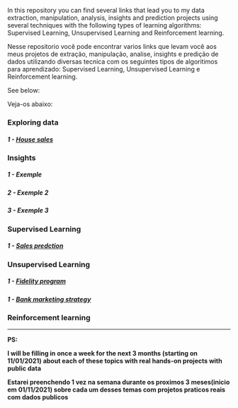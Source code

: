 In this repository you can find several links that lead you to my data extraction, manipulation, analysis, insights and prediction projects using several techniques with the following types of learning algorithms: Supervised Learning, Unsupervised Learning and Reinforcement learning.

Nesse repositorio você pode encontrar varios links que levam você aos meus projetos de extração, manipulação, analise, insights e predição de dados utilizando diversas tecnica com os seguintes tipos de algoritimos para aprendizado: Supervised Learning, Unsupervised Learning e Reinforcement learning.
<p>See below:</p>
<p>Veja-os abaixo:</p>


###  **Exploring data**
   #####  1 -  <a href="https://github.com/wilianuhlmann/house_sales">    House sales</a>
   
###  **Insights**
   #####  1 -      Exemple
   #####  2 -      Exemple 2
   #####  3 -  Exemple 3
### **Supervised Learning**
   #####  1 -  <a href="https://github.com/wilianuhlmann/sales_prediction">    Sales predction</a>
### **Unsupervised Learning**
   #####  1 -  <a href="https://github.com/wilianuhlmann/fidelity_program">    Fidelity program</a>
   #####  1 -  <a href="https://github.com/wilianuhlmann/bank_marketing_strategy">    Bank marketing strategy</a>



### **Reinforcement learning**

_____________________________________________________________________________________

**PS:**
**<p>I will be filling in once a week for the next 3 months (starting on 11/01/2021) about each of these topics with real hands-on projects with public data</p>**

**<p>Estarei preenchendo 1 vez na semana durante os proximos 3 meses(inicio em 01/11/2021) sobre cada um desses temas com projetos praticos reais com dados publicos</p>** 
